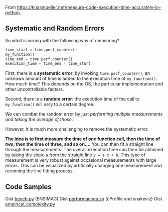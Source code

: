 From <https://knasmueller.net/measure-code-execution-time-accurately-in-python>.
## Systematic and Random Errors

So what is wrong with the following way of measuring?
```python
time_start = time.perf_counter()
my_function()
time_end = time.perf_counter()
execution_time = time_end - time_start
```
First, there is a **systematic error**: by invoking `time.perf_counter()`, an unknown amount of time is added to the execution time of `my_function()`. How much time? This depends on the OS, the particular implementation and other uncontrollable factors.

Second, there is a **random error**: the execution time of the call to `my_function()` will vary to a certain degree.

We can combat the random error by just *performing multiple measurements and taking the average of those*. 

However, it is much more challenging to remove the systematic error.

**The idea is to first measure the time of _one_ function call, then the time of _two_, then the time of three, and so on....**
You can then fit a straight line through the measurements. The overall execution time can then be obtained by taking the slope `a` from the straight line `y = a x + b`. 
This type of measurement is very robust against occasional measurements with large errors. This can be visualized by artificially changing one measurement and rerunning the line fitting process.

## Code Samples
Gist [bench.py](https://gist.github.com/NicovincX2/58bf32e1555a1f617191ea578a5ec6d3) (ENSIMAG)
Gist [performances.sh](https://gist.github.com/NicovincX2/db19132ba82a408b424f5465aacb6e8d) (cProfile and snakeviz)
Gist [empirical_complexity.py](https://gist.github.com/NicovincX2/5a0b282832283c300e134fba0174b0b2)
